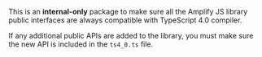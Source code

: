 This is an **internal-only** package to make sure all the Amplify JS library public interfaces are always compatible
with TypeScript 4.0 compiler.

If any additional public APIs are added to the library, you must make sure the new API is included in the `ts4_0.ts`
file.
